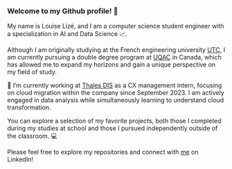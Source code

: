### Welcome to my Github profile! 👋


My name is Louise Lizé, and I am a computer science student engineer with a specialization in AI and Data Science 📈. 

Although I am originally studying at the French engineering university [UTC](https://www.utc.fr), I am currently pursuing a double degree program at [UQAC](https://www.uqac.ca) in Canada, which has allowed me to expand my horizons and gain a unique perspective on my field of study. 

🔭 I’m currently working at [Thales DIS](https://www.thalesgroup.com/en/markets/digital-identity-and-security) as a CX management intern, focusing on cloud migration within the company since September 2023. I am actively engaged in data analysis while simultaneously learning to understand cloud transformation.

You can explore a selection of my favorite projects, both those I completed during my studies at school and those I pursued independently outside of the classroom. 💻

Please feel free to explore my repositories and connect with [me](https://www.linkedin.com/in/louise-lize/) on LinkedIn!



<!--
**louiselize/louiselize** is a ✨ _special_ ✨ repository because its `README.md` (this file) appears on your GitHub profile.

Here are some ideas to get you started:

- 🔭 I’m currently working on ...
- 🌱 I’m currently learning ...
- 👯 I’m looking to collaborate on ...
- 🤔 I’m looking for help with ...
- 💬 Ask me about ...
- 📫 How to reach me: ...
- 😄 Pronouns: ...
- ⚡ Fun fact: ...
-->
